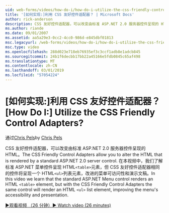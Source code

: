 ```yaml
---
uid: web-forms/videos/how-do-i/how-do-i-utilize-the-css-friendly-control-adapters
title: '[如何实现:]利用 CSS 友好控件适配器？ | Microsoft Docs'
author: rick-anderson
description: CSS 友好控件适配器，可以改变由标准 ASP.NET 2.0 服务器控件呈现的 HTML。 在本视频中我们了解，stan...
ms.author: riande
ms.date: 09/01/2007
ms.assetid: aa5a29e3-0cc2-4cc0-986d-e845dbf01813
msc.legacyurl: /web-forms/videos/how-do-i/how-do-i-utilize-the-css-friendly-control-adapters
msc.type: video
ms.openlocfilehash: 288d023e718eb76935ef3c3ccf1adb8e1adcb845
ms.sourcegitcommit: 24b1f6decbb17bb22a45166e5fdb0845c65af498
ms.translationtype: MT
ms.contentlocale: zh-CN
ms.lasthandoff: 03/01/2019
ms.locfileid: "57054224"
---
```

<a name="how-do-i-utilize-the-css-friendly-control-adapters"></a><span data-ttu-id="d7c4e-105">[如何实现:]利用 CSS 友好控件适配器？</span><span class="sxs-lookup"><span data-stu-id="d7c4e-105">[How Do I:] Utilize the CSS Friendly Control Adapters?</span></span>
====================
<span data-ttu-id="d7c4e-106">通过[Chris Pels](https://twitter.com/chrispels)</span><span class="sxs-lookup"><span data-stu-id="d7c4e-106">by [Chris Pels](https://twitter.com/chrispels)</span></span>

<span data-ttu-id="d7c4e-107">CSS 友好控件适配器，可以改变由标准 ASP.NET 2.0 服务器控件呈现的 HTML。</span><span class="sxs-lookup"><span data-stu-id="d7c4e-107">The CSS Friendly Control Adapters allow you to alter the HTML that is rendered by a standard ASP.NET 2.0 server control.</span></span> <span data-ttu-id="d7c4e-108">在本视频中，我们了解标准 ASP.NET 菜单控件呈现 HTML`<table>`元素，但 CSS 友好控件适配器相同的控件将呈现一个 HTML`<ul>`列表元素，改进的菜单可访问性和演示文稿。</span><span class="sxs-lookup"><span data-stu-id="d7c4e-108">In this video we learn that the standard ASP.NET Menu control renders an HTML `<table>` element, but with the CSS Friendly Control Adapters the same control will render an HTML `<ul>` list element, improving the menu's accessibility and presentation.</span></span> 

[<span data-ttu-id="d7c4e-109">&#9654;观看视频 （26 分钟）</span><span class="sxs-lookup"><span data-stu-id="d7c4e-109">&#9654; Watch video (26 minutes)</span></span>](https://channel9.msdn.com/Blogs/ASP-NET-Site-Videos/how-do-i-utilize-the-css-friendly-control-adapters)
